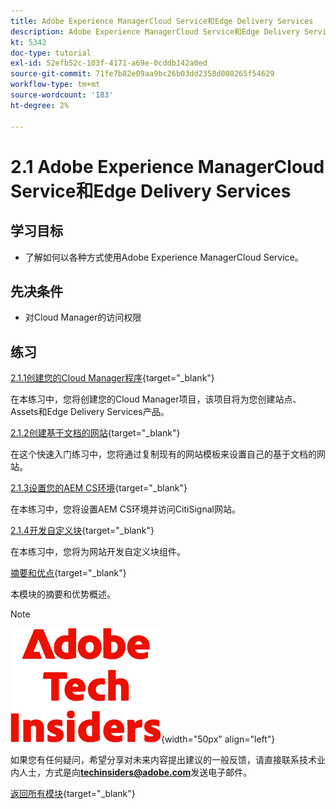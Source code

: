 ```yaml
---
title: Adobe Experience ManagerCloud Service和Edge Delivery Services
description: Adobe Experience ManagerCloud Service和Edge Delivery Services
kt: 5342
doc-type: tutorial
exl-id: 52efb52c-103f-4171-a69e-0cddb142a0ed
source-git-commit: 71fe7b82e09aa9bc26b03dd2358d008265f54629
workflow-type: tm+mt
source-wordcount: '183'
ht-degree: 2%

---
```


# 2.1 Adobe Experience ManagerCloud Service和Edge Delivery Services

## 学习目标

- 了解如何以各种方式使用Adobe Experience ManagerCloud Service。

## 先决条件

- 对Cloud Manager的访问权限

## 练习

[2.1.1创建您的Cloud Manager程序](./ex1.md){target="_blank"}

在本练习中，您将创建您的Cloud Manager项目，该项目将为您创建站点、Assets和Edge Delivery Services产品。

[2.1.2创建基于文档的网站](./ex2.md){target="_blank"}

在这个快速入门练习中，您将通过复制现有的网站模板来设置自己的基于文档的网站。

[2.1.3设置您的AEM CS环境](./ex3.md){target="_blank"}

在本练习中，您将设置AEM CS环境并访问CitiSignal网站。

[2.1.4开发自定义块](./ex4.md){target="_blank"}

在本练习中，您将为网站开发自定义块组件。

[摘要和优点](./summary.md){target="_blank"}

本模块的摘要和优势概述。

>[!NOTE]
>
>![技术内部人士](./../../../assets/images/techinsiders.png){width="50px" align="left"}
>
>如果您有任何疑问，希望分享对未来内容提出建议的一般反馈，请直接联系技术业内人士，方式是向&#x200B;**techinsiders@adobe.com**&#x200B;发送电子邮件。

[返回所有模块](../../../overview.md){target="_blank"}
